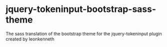 jquery-tokeninput-bootstrap-sass-theme
======================================

The sass translation of the bootstrap theme for the jquery-tokeninput plugin created by leonkenneth